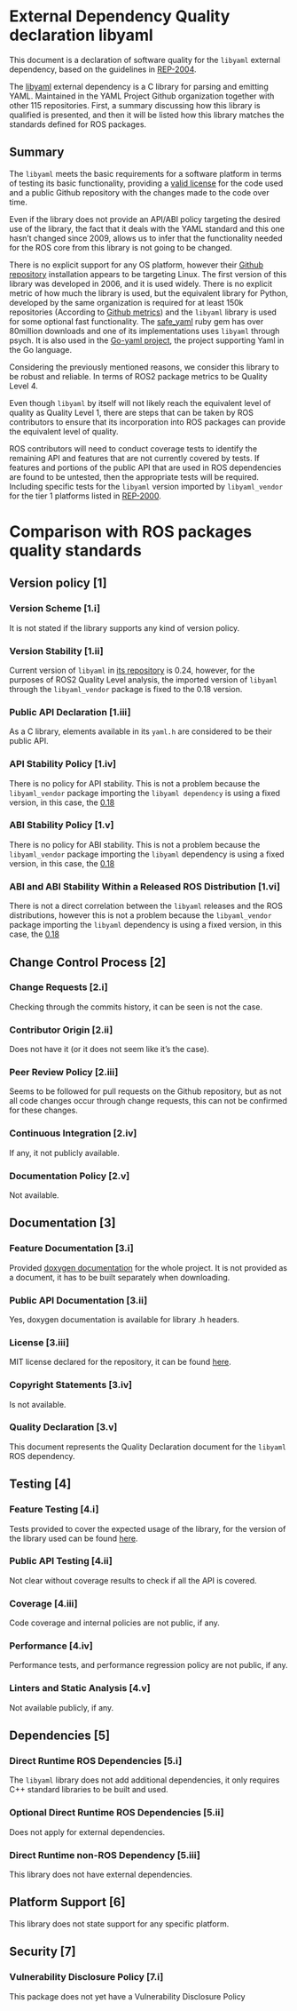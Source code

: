 # External Dependency Quality declaration libyaml

This document is a declaration of software quality for the `libyaml` external dependency, based on the guidelines in [REP-2004](https://github.com/ros-infrastructure/rep/blob/rep-2004/rep-2004.rst).

The [libyaml](https://github.com/yaml/libyaml) external dependency is a C library for parsing and emitting YAML. Maintained in the YAML Project Github organization together with other 115 repositories. First, a summary discussing how this library is qualified is presented, and then it will be listed how this library matches the standards defined for ROS packages.

## Summary

The `libyaml` meets the basic requirements for a software platform in terms of testing its basic functionality, providing a [valid license](https://github.com/yaml/libyaml/blob/master/License) for the code used and a public Github repository with the changes made to the code over time.

Even if the library does not provide an API/ABI policy targeting the desired use of the library, the fact that it deals with the YAML standard and this one hasn’t changed since 2009, allows us to infer that the functionality needed for the ROS core from this library is not going to be changed.

There is no explicit support for any OS platform, however their [Github repository](https://github.com/yaml/libyaml) installation appears to be targeting Linux. The first version of this library was developed in 2006, and it is used widely. There is no explicit metric of how much the library is used, but the equivalent library for Python, developed by the same organization is required for at least 150k repositories (According to [Github metrics](https://github.com/yaml/pyyaml/network/dependents?package_id=UGFja2FnZS01MjUyMjEzNQ%3D%3D)) and the `libyaml` library is used for some optional fast functionality. The [safe_yaml](https://rubygems.org/gems/safe_yaml) ruby gem has over 80million downloads and one of its implementations uses `libyaml` through psych. It is also used in the [Go-yaml project](https://github.com/go-yaml/yaml), the project supporting Yaml in the Go language.

Considering the previously mentioned reasons, we consider this library to be robust and reliable. In terms of ROS2 package metrics to be Quality Level 4.

Even though `libyaml` by itself will not likely reach the equivalent level of quality as Quality Level 1, there are steps that can be taken by ROS contributors to ensure that its incorporation into ROS packages can provide the equivalent level of quality.

ROS contributors will need to conduct coverage tests to identify the remaining API and features that are not currently covered by tests. If features and portions of the public API that are used in ROS dependencies are found to be untested, then the appropriate tests will be required. Including specific tests for the `libyaml` version imported by `libyaml_vendor` for the tier 1 platforms listed in [REP-2000](https://www.ros.org/reps/rep-2000.html#support-tiers).

# Comparison with ROS packages quality standards

## Version policy [1]

### Version Scheme [1.i]

It is not stated if the library supports any kind of version policy.

### Version Stability [1.ii]
    
Current version of `libyaml` in [its repository](https://github.com/yaml/libyaml) is  0.24, however, for the purposes of ROS2 Quality Level analysis, the imported version of `libyaml` through the `libyaml_vendor` package is fixed to the 0.18 version.

### Public API Declaration [1.iii]
    
As a C library, elements available in its `yaml.h` are considered to be their public API.

### API Stability Policy [1.iv]
    
There is no policy for API stability. This is not a problem because the `libyaml_vendor` package importing the `libyaml dependency` is using a fixed version, in this case, the [0.18](https://github.com/yaml/libyaml/tree/release-0.1.8)

### ABI Stability Policy [1.v]
    
There is no policy for ABI stability. This is not a problem because the `libyaml_vendor` package importing the `libyaml` dependency is using a fixed version, in this case, the [0.18](https://github.com/yaml/libyaml/tree/release-0.1.8)

### ABI and ABI Stability Within a Released ROS Distribution [1.vi]
    
There is not a direct correlation between the `libyaml` releases and the ROS distributions, however this is not a problem because the `libyaml_vendor` package importing the `libyaml` dependency is using a fixed version, in this case, the [0.18](https://github.com/yaml/libyaml/tree/release-0.1.8)

## Change Control Process [2]

### Change Requests [2.i]
    
Checking through the commits history, it can be seen is not the case.

### Contributor Origin [2.ii]
    
Does not have it (or it does not seem like it’s the case).

### Peer Review Policy [2.iii]
    
Seems to be followed for pull requests on the Github repository, but as not all code changes occur through change requests, this can not be confirmed for these changes.

### Continuous Integration [2.iv]

If any, it not publicly available.

### Documentation Policy [2.v]

Not available.

## Documentation [3]

### Feature Documentation [3.i]
    
Provided [doxygen documentation](https://github.com/yaml/libyaml/tree/master/doc) for the whole project. It is not provided as a document, it has to be built separately when downloading.

### Public API Documentation [3.ii]
    
Yes, doxygen documentation is available for library .h headers.

### License [3.iii]
    
MIT license declared for the repository, it can be found [here](https://github.com/yaml/libyaml/blob/master/LICENSE).

### Copyright Statements [3.iv]
    
Is not available.

### Quality Declaration [3.v]

This document represents the Quality Declaration document for the `libyaml` ROS dependency.

## Testing [4]

### Feature Testing [4.i]
    
Tests provided to cover the expected usage of the library, for the version of the library used can be found [here](https://github.com/yaml/libyaml/tree/release-0.1.8/tests).

### Public API Testing [4.ii]
   
Not clear without coverage results to check if all the API is covered.

### Coverage [4.iii]

Code coverage and internal policies are not public, if any.

### Performance [4.iv]
    
Performance tests, and performance regression policy are not public, if any.

### Linters and Static Analysis [4.v]
    
Not available publicly, if any.

## Dependencies [5]

### Direct Runtime ROS Dependencies [5.i]
    
The `libyaml` library does not add additional dependencies, it only requires C++ standard libraries to be built and used.

### Optional Direct Runtime ROS Dependencies [5.ii]
Does not apply for external dependencies.

### Direct Runtime non-ROS Dependency [5.iii]
This library does not have external dependencies.

## Platform Support [6]
This library does not state support for any specific platform.

## Security [7]

### Vulnerability Disclosure Policy [7.i]


This package does not yet have a Vulnerability Disclosure Policy
